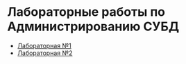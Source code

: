# Лабораторные работы по Администрированию СУБД
- [Лабораторная №1](https://github.com/DemonM1x/ADBMS/tree/main/lab1)
- [Лабораторная №2](https://github.com/DemonM1x/ADBMS/tree/main/lab2)
